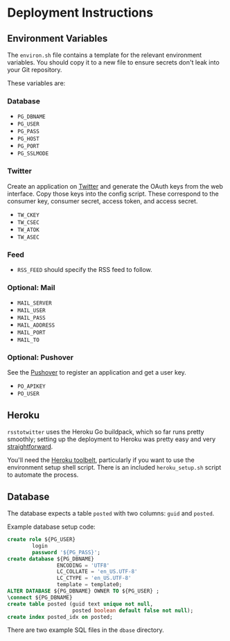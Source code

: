 # Deployment Instructions

## Environment Variables
The `environ.sh` file contains a template for the relevant environment 
variables. You should copy it to a new file to ensure secrets don't leak
into your Git repository.

These variables are:

### Database
* `PG_DBNAME`
* `PG_USER`
* `PG_PASS`
* `PG_HOST`
* `PG_PORT`
* `PG_SSLMODE`

### Twitter
Create an application on [Twitter](https://dev.twitter.com) and generate the
OAuth keys from the web interface. Copy those keys into the config script.
These correspond to the consumer key, consumer secret, access token, and
access secret.
* `TW_CKEY`
* `TW_CSEC`
* `TW_ATOK`
* `TW_ASEC`

### Feed
* `RSS_FEED` should specify the RSS feed to follow.

### Optional: Mail
* `MAIL_SERVER`
* `MAIL_USER`
* `MAIL_PASS`
* `MAIL_ADDRESS`
* `MAIL_PORT`
* `MAIL_TO`

### Optional: Pushover
See the [Pushover](https://www.pushover.net) to register an application and
get a user key.
* `PO_APIKEY`
* `PO_USER`

## Heroku
`rsstotwitter` uses the Heroku Go buildpack, which so far runs pretty smoothly;
setting up the deployment to Heroku was pretty easy and very
[straightforward](https://gist.github.com/299535bbf56bf3016cba).

You'll need the [Heroku toolbelt](https://toolbelt.heroku.com/), particularly
if you want to use the environment setup shell script. There is an included
`heroku_setup.sh` script to automate the process.

## Database
The database expects a table `posted` with two columns: `guid` and `posted`.

Example database setup code:
```sql
create role ${PG_USER}
        login 
        password '${PG_PASS}';
create database ${PG_DBNAME} 
                ENCODING = 'UTF8' 
                LC_COLLATE = 'en_US.UTF-8' 
                LC_CTYPE = 'en_US.UTF-8' 
                template = template0;
ALTER DATABASE ${PG_DBNAME} OWNER TO ${PG_USER} ;
\connect ${PG_DBNAME}
create table posted (guid text unique not null, 
                     posted boolean default false not null);
create index posted_idx on posted;
```

There are two example SQL files in the `dbase` directory.
